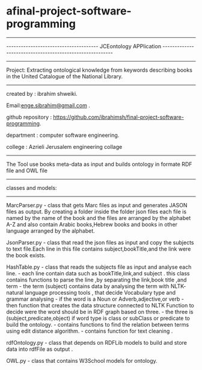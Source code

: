 afinal-project-software-programming
==================================

*************************************************************************************************************************
-------------------------------------- JCEontology APPlication ---------------------------------------------------------
*************************************************************************************************************************
Project: Extracting ontological knowledge from keywords describing books in the United Catalogue of the National Library.

*************************************************************************************************************************
created by : ibrahim shweiki.

Email:enge.sibrahim@gmail.com .

github repository : https://github.com/ibrahimsh/final-project-software-programming.

department : computer software engineering.

college : Azrieli Jerusalem engineering collage 
*************************************************************************************************************************
The Tool use books meta-data as input  and builds ontology in formate RDF file and OWL file  
*************************************************************************************************************************
classes and models:
************************************************************************************************************************
MarcParser.py  - class that gets Marc files as input and generates JASON files as output. By creating a folder inside the                   folder json files each file is named by the  name of the  book and the files are arranged by the alphabet A-Z and also contain Arabic books,Hebrew books and books in other language arranged by  the alphabet.

JsonParser.py  - class that read the json files as input and copy the subjects to text file.Each line in this file contains                     subject,bookTitle,and the link were the book exists.

HashTable.py   - class that reads the subjects file as input and analyse each line. 
	       - each line contain data such as bookTitle,link,and subject . this class contains functions to parse the line ,by separating the link,book title ,and term
	       - the term (subject) contains data by analysing the term with NLTK- natural language processing tools , that decide Vocabulary type and grammar analysing
			   - if the word is a Noun or Adverb,adjective,or verb - then function that creates the data structure connected to NLTK Function to decide were the word should be in RDF graph based on three.
			   - the three is (subject,predicate,object) if word type is class or subClass or predicate to build the ontology.
			   - contains functions to find the relation between terms using edit distance algorithm.
			   - contains function for text cleaning .
				 
rdfOntology.py - class that depends on RDFLib models to build and store data into rdfFile as output .

OWL.py         - class that contains W3School models for ontology.
